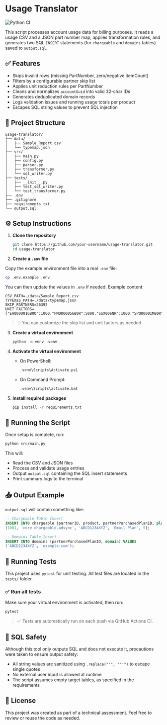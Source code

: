 # Usage Translator

![Python CI](https://github.com/abdullah-ayyash/usage-translator/actions/workflows/python-tests.yml/badge.svg)

This script processes account usage data for billing purposes. It reads a usage CSV and a JSON part number map, applies transformation rules, and generates two SQL `INSERT` statements (for `chargeable` and `domains` tables) saved to `output.sql`.

## ✅ Features

- Skips invalid rows (missing PartNumber, zero/negative itemCount)
- Filters by a configurable partner skip list
- Applies unit reduction rules per PartNumber
- Cleans and normalizes `accountGuid` into valid 32-char IDs
- Generates deduplicated domain records
- Logs validation issues and running usage totals per product
- Escapes SQL string values to prevent SQL injection

## 📂 Project Structure

```
usage-translator/
├── data/
│   ├── Sample_Report.csv
│   └── typemap.json
├── src/
│   ├── main.py
│   ├── config.py
│   ├── parser.py
│   ├── transformer.py
│   └── sql_writer.py
├── tests/
│   ├── __init__.py
│   ├── test_sql_writer.py
│   └── test_transformer.py
├── .env
├── .gitignore
├── requirements.txt
└── output.sql
```

## ⚙️ Setup Instructions

1. **Clone the repository**

   ```bash
   git clone https://github.com/your-username/usage-translator.git
   cd usage-translator
   ```

2. **Create a `.env` file**

Copy the example environment file into a real `.env` file:

```bash
cp .env.example .env
```

You can then update the values in `.env` if needed. Example content:

```env
CSV_PATH=./data/Sample_Report.csv
TYPEmap_PATH=./data/typemap.json
SKIP_PARTNERS=26392
UNIT_FACTORS={"EA000001GB0O":1000,"PMQ00005GB0R":5000,"SSX006NR":1000,"SPQ00001MB0R":2000}
```

> 💡 You can customize the skip list and unit factors as needed.

3. **Create a virtual environment**

   ```bash
   python -m venv .venv
   ```

4. **Activate the virtual environment**

   - On PowerShell:
     ```bash
     .venv\Scripts\Activate.ps1
     ```
   - On Command Prompt:
     ```bash
     .venv\Scripts\activate.bat
     ```

5. **Install required packages**
   ```bash
   pip install -r requirements.txt
   ```

## 🚀 Running the Script

Once setup is complete, run:

```bash
python src/main.py
```

This will:

- Read the CSV and JSON files
- Process and validate usage entries
- Output `output.sql` containing the SQL insert statements
- Print summary logs to the terminal

## 📤 Output Example

`output.sql` will contain something like:

```sql
-- Chargeable Table Insert
INSERT INTO chargeable (partnerID, product, partnerPurchasedPlanID, plan, usage) VALUES
(1001, 'core.chargeable.adsync', 'ABCD1234XYZ', 'Email Plan', 5);

-- Domains Table Insert
INSERT INTO domains (partnerPurchasedPlanID, domain) VALUES
('ABCD1234XYZ', 'example.com');
```

## 🧪 Running Tests

This project uses `pytest` for unit testing. All test files are located in the `tests/` folder.

### ✅ Run all tests

Make sure your virtual environment is activated, then run:

```bash
pytest
```

> ✅ Tests are automatically run on each push via GitHub Actions CI.

## 🔐 SQL Safety

Although this tool only outputs SQL and does not execute it, precautions were taken to ensure output safety:

- All string values are sanitized using `.replace("'", "''")` to escape single quotes
- No external user input is allowed at runtime
- The script assumes empty target tables, as specified in the requirements

## 📄 License

This project was created as part of a technical assessment. Feel free to review or reuse the code as needed.
